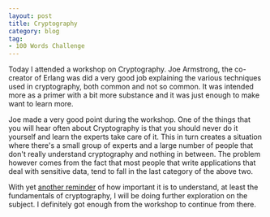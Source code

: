 ```yaml
---
layout: post
title: Cryptography
category: blog
tag:
- 100 Words Challenge
---
```

Today I attended a workshop on Cryptography. Joe Armstrong, the co-creator of Erlang was did a very good job explaining the various techniques used in cryptography, both common and not so common. It was intended more as a primer with a bit more substance and it was just enough to make want to learn more.

Joe made a very good point during the workshop. One of the things that you will hear often about Cryptography is that you should never do it yourself and learn the experts take care of it. This in turn creates a situation where there's a small group of experts and a large number of people that don't really understand cryptography and nothing in between. The problem however comes from the fact that most people that write applications that deal with sensitive data, tend to fall in the last category of the above two.

With yet [another reminder](http://arstechnica.com/security/2015/09/once-seen-as-bulletproof-11-million-ashley-madison-passwords-already-cracked/) of how important it is to understand, at least the fundamentals of cryptography, I will be doing further exploration on the subject. I definitely got enough from the workshop to continue from there.
